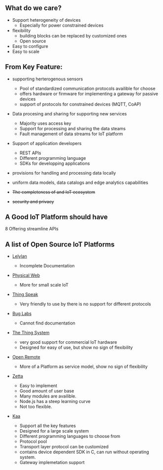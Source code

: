## What do we care?
* Support heterogeneity of devices
    - Especially for power constrained devices
* flexibility
    - building blocks can be replaced by customized ones
    - Open source
* Easy to configure
* Easy to scale

## From Key Feature:
* supporting herterogenous sensors
    - Pool of standardized communication protocols availible for choose
    - offers hardware or firmware for implementing a gateway for passive devices
    - support of protocols for constrained devices (MQTT, CoAP)

* Data procesing and sharing for supporting new services
    - Majority uses access key
    - Support for processing and sharing the data steams
    - Fault management of data streams for IoT platform

* Support of application developers
    - REST APIs
    - Different programming language 
    - SDKs for developping applications

* provisions for handling and processing data locally
* uniform data models, data catalogs and edge analytics capabilities
    
* ~~The completeness of and IoT ecosystem~~
* ~~security and privacy~~

## A Good IoT Platform should have
8 Offering streamline APIs


## A list of Open Source IoT Platforms
* [Lelylan](http://www.lelylan.com/)
    - Incomplete Documentation
* [Physical Web](https://google.github.io/physical-web/)
    - More for small scale IoT 
* [Thing Speak](https://thingspeak.com/)
    - Very friendly to use by there is no support for different protocols
* [Bug Labs](http://buglabs.net/)
    - Cannot find documentation
* [The Thing System](http://thethingsystem.com/)
    - very good support for commercial IoT hardware
    - Designed for easy of use, but show no sign of flexibility
* [Open Remote](http://www.openremote.com/)
    - More of a Platform as service model, show no sign of flexibility
* [Zetta](http://www.zettajs.org/)
    - Easy to implement
    - Good amount of user base
    - Many modules are availible.
    - Node.js has a steep learning curve
    - Not too flexible.

* [Kaa](http://www.kaaproject.org/)
    - Support all the key features
    - Designed for a large scale system
    - Different programming languages to choose from
    - Protocol pool
    - Transport layer protocol can be customized
    - contains device dependent SDK in C, can run without operating system.
    - Gateway implemetation support

